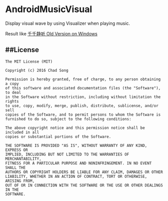 # AndroidMusicVisual
Display visual wave by using Visualizer when playing music.

Result like [千千静听 Old Version on Windows](http://125.211.195.14:443/down/720dd4684f58097314a29dcda8aa5cf8-2524821/%E5%8D%83%E5%8D%83%E9%9D%99%E5%90%AC%20TTplayer%20v5.0.1%20%E7%8F%8D%E8%97%8F%E7%89%88.zip?cts=f-F2e17bD123A127A244A254&ctp=123A127A244A254&ctt=1468057308&limit=1&spd=1200000&ctk=34b5ceb70b59720040155c477ea95d58&chk=720dd4684f58097314a29dcda8aa5cf8-2524821)

##License
------------
    The MIT License (MIT)

    Copyright (c) 2016 Chad Song

    Permission is hereby granted, free of charge, to any person obtaining a copy
    of this software and associated documentation files (the "Software"), to deal
    in the Software without restriction, including without limitation the rights
    to use, copy, modify, merge, publish, distribute, sublicense, and/or sell
    copies of the Software, and to permit persons to whom the Software is
    furnished to do so, subject to the following conditions:

    The above copyright notice and this permission notice shall be included in all
    copies or substantial portions of the Software.

    THE SOFTWARE IS PROVIDED "AS IS", WITHOUT WARRANTY OF ANY KIND, EXPRESS OR
    IMPLIED, INCLUDING BUT NOT LIMITED TO THE WARRANTIES OF MERCHANTABILITY,
    FITNESS FOR A PARTICULAR PURPOSE AND NONINFRINGEMENT. IN NO EVENT SHALL THE
    AUTHORS OR COPYRIGHT HOLDERS BE LIABLE FOR ANY CLAIM, DAMAGES OR OTHER
    LIABILITY, WHETHER IN AN ACTION OF CONTRACT, TORT OR OTHERWISE, ARISING FROM,
    OUT OF OR IN CONNECTION WITH THE SOFTWARE OR THE USE OR OTHER DEALINGS IN THE
    SOFTWARE.


